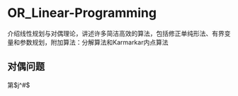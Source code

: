 # OR_Linear-Programming
介绍线性规划与对偶理论，讲述许多简洁高效的算法，包括修正单纯形法、有界变量和参数规划，附加算法：分解算法和Karmarkar内点算法


## 对偶问题

第$j^#$
